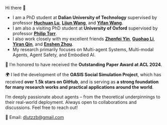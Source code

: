 Hi there 👋
- I am a PhD student at **Dalian University of Technology** supervised by professor [**Huchuan Lu**](https://scholar.google.com/citations?user=D3nE0agAAAAJ&hl=en), [**Lijun Wang**](https://scholar.google.com/citations?user=EfTwkXMolscC&hl=en), and [**Yifan Wang**](https://scholar.google.com/citations?user=j1XFhSoAAAAJ&hl=zh-CN).
- I am also a visiting PhD student at **University of Oxford** supervised by professor [**Philip Torr**](https://eng.ox.ac.uk/people/philip-torr).
- I also work closely with my excellent friends [**Zhenfei Yin**](https://yinzhenfei.github.io/), [**Guohao Li**](https://ghli.org/), [**Yiran Qin**](https://iranqin.github.io/), and [**Enshen Zhou**](https://zhoues.github.io/).
- My research primarily focuses on Multi-agent Systems, Multi-modal Agents, Agent Safety, and Embodied AI.

🚀 I’m honored to have received the **Outstanding Paper Award at ACL 2024**.

🌍 I led the development of the **OASIS Social Simulation Project**, which has received **over 1.5k stars on GitHub**, and is serving as **a strong foundation for many research works and practical applications around the world**.

I’m deeply passionate about agents – from the theoretical underpinnings to their real-world deployment.
Always open to collaborations and discussions. Feel free to reach out!

📧 Email: dlutzzb@gmail.com
